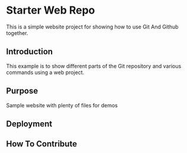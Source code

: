 # Starter Web Repo

This is a simple website project for showing how to use Git And Github together. 

## Introduction

This example is to show different parts of the Git repository and various commands using a web project. 

## Purpose

Sample website with plenty of files for demos
## Deployment

## How To Contribute